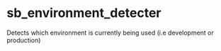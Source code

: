 sb_environment_detecter
=======================

Detects which environment is currently being used (i.e development or production)
